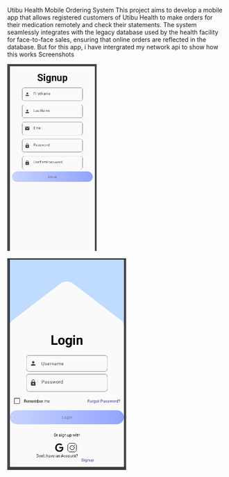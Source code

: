 Utibu Health Mobile Ordering System
This project aims to develop a mobile app that allows registered customers of Utibu Health to make orders for their medication remotely and check their statements. 
The system seamlessly integrates with the legacy database used by the health facility for face-to-face sales, ensuring that online orders are reflected in the database.
But for this app, i have intergrated my network api to show how this works
Screenshots

![Screenshot from 2024-04-02 23-48-11.png](app%2Fsrc%2Fmain%2Fscreenshots%2FScreenshot%20from%202024-04-02%2023-48-11.png)


 

![Screenshot from 2024-04-02 23-46-53.png](app%2Fsrc%2Fmain%2Fscreenshots%2FScreenshot%20from%202024-04-02%2023-46-53.png)




    
    

